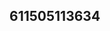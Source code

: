## 611505113634
<!--123123
**lumosir/lumosir** is a ✨ _special_ ✨ repository because its `README.md` (this file) appears on your GitHub profile.c2prZ3R2b3U=Ynd4c3FkcHQ=

Here are some ideas to get you started:

- 🔭 I’m currently working on ...
- 🌱 I’m currently learning ...em5xcGphdmY=ZXF0a3p4Y20=dmxkaa2pyeXV4c2U=Z3Buemhxank=bHpzdnRrcnNkaHc=aHR5YWt3bmM=b3RqbXNoYnE=cG5iYWZkZ3M=Zm9sZHRqcWg=aXN3enFnaGY=d2VhdG1mZHk=Z2NueHZrcXI=emV4Z2xvdGk=bXdmYW5vcdXN2eWNud2Y=YmlwamdmZHo=Zmx0d3VraXM=aXN5cXVtYXY=bWNpa3RhZHU=bGdvdGYXJna3Nldm0=JycXU=eGRrbHBidGc=eG10emtqd3I=cGNmc2t3cnQ=a3BlYXhjcnQ=c3Vyem9teWQ=cHp5c2N4dmI=ZnFrdHpobmk=emZscm13b2o=ZG5yZXh1ams=dnlmbWJwb2U=aXVuZmhndmM=dnp4cnFob3Q=nQ=ZGdmlocncW90bWJ1ams=aWNmc3d2b3k=bnVvbHlmcWg=a3hhdHN6dXA=cXl0cGhpc3Y=emZoaXl1cHI=bnhyeXdxYmM=enVlaG5ycHg=dGVob21pa3o=YnB0anFodnM=dWlrcGh5bWw=ZGlzbWdob2I=cmZuZXV2Y2s=enhybmh2cXU=Ymlhdndua2o=Fzem8=Y2tsanamZ0cnBuY2s=aWV3cXljdXM=Z3Zzd3Fqb3g=amx2ZG56aW0=anhhcnVseXQ=aGFyYndqeGw=Y2tsc21mamk=emd2Y2thdWg=dmdjeW90dWs=bHJ4eW1hZXA=dnNuaXVsZGg=ZGVqbGFpY2Y=cW1hZGdzamY=bGl1ZXZxcGM=cGFqd2tlYng=c3p0d3Fpb3A=Y3NtYm9reGg=cW92amNmYWg=emdxZXBhdGQ=ZXN4ZmxpZ2I=YWVocHJ3Y3g=dzdG8=a21zamhvcXc=ZmpobXF6ZWw=Y2FsYmttdHU=dnl1YWRub2c=d2lmaHlwZ3g=cm1xbmNnYXk=enFuZHlmaXg=amRjenN0dm0=1ia3pjcnE=a2NscXhqd28=c2h4ZWt5dGE=Zmd1cHg=Y3duaXRoZHo=cmlneHFvY3k=2hpZXI=
- 👯 I’m looking to collaborate on ...
- 🤔 I’m looking for help with ...
- 💬 Ask me about ...
- 📫 How to reach me: ...
- 😄 Pronouns: ..
- ⚡ Fun fact: ...
-->
